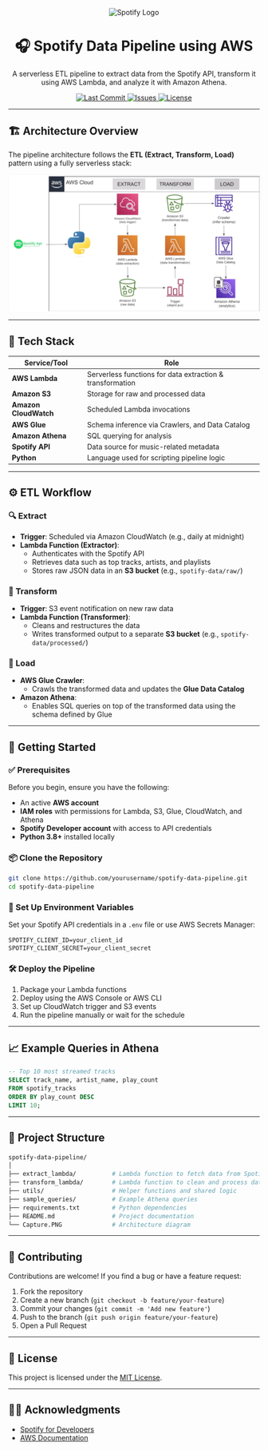 <p align="center">
  <img src="https://img.icons8.com/ios/100/spotify.png" width="80" alt="Spotify Logo" />
</p>

<h1 align="center">🎧 Spotify Data Pipeline using AWS</h1>

<p align="center">
  A serverless ETL pipeline to extract data from the Spotify API, transform it using AWS Lambda, and analyze it with Amazon Athena.
</p>

<p align="center">
  <a href="https://github.com/yourusername/spotify-data-pipeline/commits/main">
    <img src="https://img.shields.io/github/last-commit/MananPoojara/spotify-data-pipeline?style=for-the-badge" alt="Last Commit" />
  </a>
  <a href="https://github.com/yourusername/spotify-data-pipeline/issues">
    <img src="https://img.shields.io/github/issues/MananPoojara/spotify-data-pipeline?style=for-the-badge" alt="Issues" />
  </a>
  <a href="https://github.com/yourusername/spotify-data-pipeline/blob/main/LICENSE">
    <img src="https://img.shields.io/github/license/MananPoojara/spotify-data-pipeline?style=for-the-badge" alt="License" />
  </a>
</p>

---

## 🏗️ Architecture Overview

The pipeline architecture follows the **ETL (Extract, Transform, Load)** pattern using a fully serverless stack:

![Spotify Data Pipeline](./Capture.PNG)

---

## 🧰 Tech Stack

| Service/Tool       | Role                                                   |
|--------------------|--------------------------------------------------------|
| **AWS Lambda**     | Serverless functions for data extraction & transformation |
| **Amazon S3**       | Storage for raw and processed data                     |
| **Amazon CloudWatch** | Scheduled Lambda invocations                         |
| **AWS Glue**       | Schema inference via Crawlers, and Data Catalog        |
| **Amazon Athena**  | SQL querying for analysis                              |
| **Spotify API**    | Data source for music-related metadata                 |
| **Python**         | Language used for scripting pipeline logic             |

---

## ⚙️ ETL Workflow

### 🔍 Extract

- **Trigger**: Scheduled via Amazon CloudWatch (e.g., daily at midnight)
- **Lambda Function (Extractor)**:
  - Authenticates with the Spotify API
  - Retrieves data such as top tracks, artists, and playlists
  - Stores raw JSON data in an **S3 bucket** (e.g., `spotify-data/raw/`)

### 🔄 Transform

- **Trigger**: S3 event notification on new raw data
- **Lambda Function (Transformer)**:
  - Cleans and restructures the data
  - Writes transformed output to a separate **S3 bucket** (e.g., `spotify-data/processed/`)

### 🚀 Load

- **AWS Glue Crawler**:
  - Crawls the transformed data and updates the **Glue Data Catalog**
- **Amazon Athena**:
  - Enables SQL queries on top of the transformed data using the schema defined by Glue

---

## 🚀 Getting Started

### ✅ Prerequisites

Before you begin, ensure you have the following:

- An active **AWS account**
- **IAM roles** with permissions for Lambda, S3, Glue, CloudWatch, and Athena
- **Spotify Developer account** with access to API credentials
- **Python 3.8+** installed locally

### 📦 Clone the Repository

```bash
git clone https://github.com/yourusername/spotify-data-pipeline.git
cd spotify-data-pipeline
````

### 🔐 Set Up Environment Variables

Set your Spotify API credentials in a `.env` file or use AWS Secrets Manager:

```
SPOTIFY_CLIENT_ID=your_client_id
SPOTIFY_CLIENT_SECRET=your_client_secret
```

### 🛠️ Deploy the Pipeline

1. Package your Lambda functions
2. Deploy using the AWS Console or AWS CLI
3. Set up CloudWatch trigger and S3 events
4. Run the pipeline manually or wait for the schedule

---

## 📈 Example Queries in Athena

```sql
-- Top 10 most streamed tracks
SELECT track_name, artist_name, play_count
FROM spotify_tracks
ORDER BY play_count DESC
LIMIT 10;
```

---

## 📂 Project Structure

```bash
spotify-data-pipeline/
│
├── extract_lambda/          # Lambda function to fetch data from Spotify
├── transform_lambda/        # Lambda function to clean and process data
├── utils/                   # Helper functions and shared logic
├── sample_queries/          # Example Athena queries
├── requirements.txt         # Python dependencies
├── README.md                # Project documentation
└── Capture.PNG              # Architecture diagram
```

---

## 🤝 Contributing

Contributions are welcome! If you find a bug or have a feature request:

1. Fork the repository
2. Create a new branch (`git checkout -b feature/your-feature`)
3. Commit your changes (`git commit -m 'Add new feature'`)
4. Push to the branch (`git push origin feature/your-feature`)
5. Open a Pull Request

---

## 📄 License

This project is licensed under the [MIT License](LICENSE).

---

## 🙋‍♂️ Acknowledgments

* [Spotify for Developers](https://developer.spotify.com/)
* [AWS Documentation](https://docs.aws.amazon.com/)



